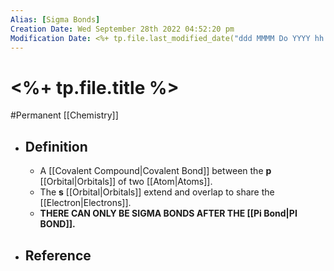 ```yaml
---
Alias: [Sigma Bonds]
Creation Date: Wed September 28th 2022 04:52:20 pm 
Modification Date: <%+ tp.file.last_modified_date("ddd MMMM Do YYYY hh:mm:ss a") %>
---
```

# <%+ tp.file.title %>
#Permanent [[Chemistry]]

- ## Definition
	- A [[Covalent Compound|Covalent Bond]] between the **p** [[Orbital|Orbitals]] of two [[Atom|Atoms]].
	- The **s** [[Orbital|Orbitals]] extend and overlap to share the [[Electron|Electrons]].
	- **THERE CAN ONLY BE SIGMA BONDS AFTER THE [[Pi Bond|PI BOND]].**
- ## Reference